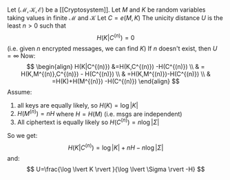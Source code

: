 Let $(\mathcal{M},\mathcal{K},\mathcal{E})$ be a [[Cryptosystem]].
Let $M$ and $K$ be random variables taking values in 
finite $\mathcal{M}$ and $\mathcal{K}$
Let $C=e(M,K)$
The unicity distance $U$ is the least $n>0$ such that 
$$
H(K|C^{(n)})=0
$$
(i.e. given $n$ encrypted messages, we can find $K$)
If $n$ doesn't exist, then $U=\infty$
Now:
$$
\begin{align}
H(K|C^{(n)}) &=H(K,C^{(n)}) -H(C^{(n)}) \\
 & = H(K,M^{(n)},C^{(n)}) - H(C^{(n)}) \\
 & =H(K,M^{(n)})-H(C^{(n)}) \\
 & =H(K)+H(M^{(n)}) -H(C^{(n)})
\end{align}
$$
Assume:
1. all keys are equally likely, so $H(K)=\log \lvert K \rvert$
2. $H(M^{(n)})=nH$ where $H=H(M)$ (i.e. msgs are independent)
3. All ciphertext is equally likely so $H(C^{(n)})=n\log \lvert \Sigma \rvert$

So we get:
$$
H(K|C^{(n)})=\log \lvert K \rvert +nH-n\log \lvert \Sigma \rvert 
$$
and:
$$
U=\frac{\log \lvert K \rvert }{\log \lvert \Sigma \rvert -H}
$$
